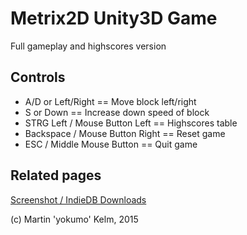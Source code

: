# Metrix2D Unity3D Game
Full gameplay and highscores version

## Controls
+ A/D or Left/Right == Move block left/right
+ S or Down == Increase down speed of block
+ STRG Left / Mouse Button Left == Highscores table
+ Backspace / Mouse Button Right == Reset game
+ ESC / Middle Mouse Button == Quit game

## Related pages
[Screenshot / IndieDB Downloads](http://idx.shrt.ws/metrix2d)

(c) Martin 'yokumo' Kelm, 2015